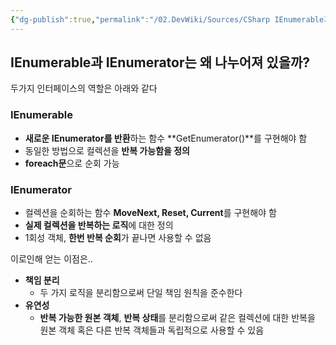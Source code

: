 ```yaml
---
{"dg-publish":true,"permalink":"/02.DevWiki/Sources/CSharp IEnumerable과 IEnumerator는 왜 나누어져 있을까/","noteIcon":"","created":"2024-10-01T11:39:43.000+09:00","updated":"2025-08-17T14:48:19.648+09:00"}
---
```


## IEnumerable과 IEnumerator는 왜 나누어져 있을까?
두가지 인터페이스의 역할은 아래와 같다
### IEnumerable
* **새로운 IEnumerator를 반환**하는 함수 **GetEnumerator()**를 구현해야 함
* 동일한 방법으로 컬렉션을 **반복 가능함을 정의**
* **foreach문**으로 순회 가능
### IEnumerator
* 컬렉션을 순회하는 함수 **MoveNext, Reset, Current**를 구현해야 함
* **실제 컬렉션을 반복하는 로직**에 대한 정의
* 1회성 객체, **한번 반복 순회**가 끝나면 사용할 수 없음

이로인해 얻는 이점은..
* **책임 분리**
	* 두 가지 로직을 분리함으로써 단일 책임 원칙을 준수한다
* **유연성**
	* **반복 가능한 원본 객체**, **반복 상태**를 분리함으로써 같은 컬렉션에 대한 반복을 원본 객체 혹은 다른 반복 객체들과 독립적으로 사용할 수 있음


